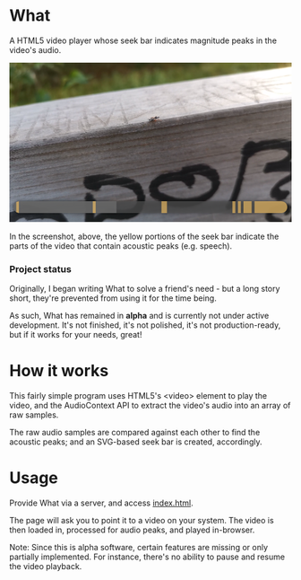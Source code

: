 # What
A HTML5 video player whose seek bar indicates magnitude peaks in the video's audio.

![](images/screenshots/alpha-1.png)

In the screenshot, above, the yellow portions of the seek bar indicate the parts of the video that contain acoustic peaks (e.g. speech).

### Project status

Originally, I began writing What to solve a friend's need - but a long story short, they're prevented from using it for the time being.

As such, What has remained in **alpha** and is currently not under active development. It's not finished, it's not polished, it's not production-ready, but if it works for your needs, great!

# How it works
This fairly simple program uses HTML5's \<video\> element to play the video, and the AudioContext API to extract the video's audio into an array of raw samples.

The raw audio samples are compared against each other to find the acoustic peaks; and an SVG-based seek bar is created, accordingly.

# Usage
Provide What via a server, and access [index.html](index.html).

The page will ask you to point it to a video on your system. The video is then loaded in, processed for audio peaks, and played in-browser.

Note: Since this is alpha software, certain features are missing or only partially implemented. For instance, there's no ability to pause and resume the video playback.
